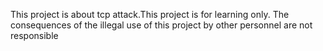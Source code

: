 This project is about tcp attack.This project is for learning only. The consequences of the illegal use of this project by other personnel are not responsible
